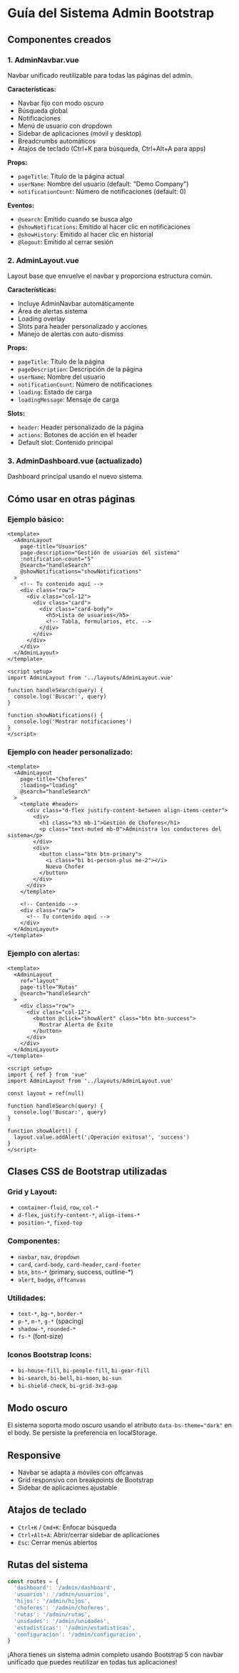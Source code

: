 # Guía del Sistema Admin Bootstrap

## Componentes creados

### 1. AdminNavbar.vue
Navbar unificado reutilizable para todas las páginas del admin.

**Características:**
- Navbar fijo con modo oscuro
- Búsqueda global
- Notificaciones
- Menú de usuario con dropdown
- Sidebar de aplicaciones (móvil y desktop)
- Breadcrumbs automáticos
- Atajos de teclado (Ctrl+K para búsqueda, Ctrl+Alt+A para apps)

**Props:**
- `pageTitle`: Título de la página actual
- `userName`: Nombre del usuario (default: "Demo Company")
- `notificationCount`: Número de notificaciones (default: 0)

**Eventos:**
- `@search`: Emitido cuando se busca algo
- `@showNotifications`: Emitido al hacer clic en notificaciones
- `@showHistory`: Emitido al hacer clic en historial
- `@logout`: Emitido al cerrar sesión

### 2. AdminLayout.vue
Layout base que envuelve el navbar y proporciona estructura común.

**Características:**
- Incluye AdminNavbar automáticamente
- Área de alertas sistema
- Loading overlay
- Slots para header personalizado y acciones
- Manejo de alertas con auto-dismiss

**Props:**
- `pageTitle`: Título de la página
- `pageDescription`: Descripción de la página
- `userName`: Nombre del usuario
- `notificationCount`: Número de notificaciones
- `loading`: Estado de carga
- `loadingMessage`: Mensaje de carga

**Slots:**
- `header`: Header personalizado de la página
- `actions`: Botones de acción en el header
- Default slot: Contenido principal

### 3. AdminDashboard.vue (actualizado)
Dashboard principal usando el nuevo sistema.

## Cómo usar en otras páginas

### Ejemplo básico:
```vue
<template>
  <AdminLayout 
    page-title="Usuarios"
    page-description="Gestión de usuarios del sistema"
    :notification-count="5"
    @search="handleSearch"
    @showNotifications="showNotifications"
  >
    <!-- Tu contenido aquí -->
    <div class="row">
      <div class="col-12">
        <div class="card">
          <div class="card-body">
            <h5>Lista de usuarios</h5>
            <!-- Tabla, formularios, etc. -->
          </div>
        </div>
      </div>
    </div>
  </AdminLayout>
</template>

<script setup>
import AdminLayout from '../layouts/AdminLayout.vue'

function handleSearch(query) {
  console.log('Buscar:', query)
}

function showNotifications() {
  console.log('Mostrar notificaciones')
}
</script>
```

### Ejemplo con header personalizado:
```vue
<template>
  <AdminLayout 
    page-title="Choferes"
    :loading="loading"
    @search="handleSearch"
  >
    <template #header>
      <div class="d-flex justify-content-between align-items-center">
        <div>
          <h1 class="h3 mb-1">Gestión de Choferes</h1>
          <p class="text-muted mb-0">Administra los conductores del sistema</p>
        </div>
        <div>
          <button class="btn btn-primary">
            <i class="bi bi-person-plus me-2"></i>
            Nuevo Chofer
          </button>
        </div>
      </div>
    </template>

    <!-- Contenido -->
    <div class="row">
      <!-- Tu contenido aquí -->
    </div>
  </AdminLayout>
</template>
```

### Ejemplo con alertas:
```vue
<template>
  <AdminLayout 
    ref="layout"
    page-title="Rutas"
    @search="handleSearch"
  >
    <div class="row">
      <div class="col-12">
        <button @click="showAlert" class="btn btn-success">
          Mostrar Alerta de Éxito
        </button>
      </div>
    </div>
  </AdminLayout>
</template>

<script setup>
import { ref } from 'vue'
import AdminLayout from '../layouts/AdminLayout.vue'

const layout = ref(null)

function handleSearch(query) {
  console.log('Buscar:', query)
}

function showAlert() {
  layout.value.addAlert('¡Operación exitosa!', 'success')
}
</script>
```

## Clases CSS de Bootstrap utilizadas

### Grid y Layout:
- `container-fluid`, `row`, `col-*`
- `d-flex`, `justify-content-*`, `align-items-*`
- `position-*`, `fixed-top`

### Componentes:
- `navbar`, `nav`, `dropdown`
- `card`, `card-body`, `card-header`, `card-footer`
- `btn`, `btn-*` (primary, success, outline-*)
- `alert`, `badge`, `offcanvas`

### Utilidades:
- `text-*`, `bg-*`, `border-*`
- `p-*`, `m-*`, `g-*` (spacing)
- `shadow-*`, `rounded-*`
- `fs-*` (font-size)

### Iconos Bootstrap Icons:
- `bi-house-fill`, `bi-people-fill`, `bi-gear-fill`
- `bi-search`, `bi-bell`, `bi-moon`, `bi-sun`
- `bi-shield-check`, `bi-grid-3x3-gap`

## Modo oscuro
El sistema soporta modo oscuro usando el atributo `data-bs-theme="dark"` en el body.
Se persiste la preferencia en localStorage.

## Responsive
- Navbar se adapta a móviles con offcanvas
- Grid responsivo con breakpoints de Bootstrap
- Sidebar de aplicaciones ajustable

## Atajos de teclado
- `Ctrl+K` / `Cmd+K`: Enfocar búsqueda
- `Ctrl+Alt+A`: Abrir/cerrar sidebar de aplicaciones
- `Esc`: Cerrar menús abiertos

## Rutas del sistema
```javascript
const routes = {
  'dashboard': '/admin/dashboard',
  'usuarios': '/admin/usuarios',
  'hijos': '/admin/hijos',
  'choferes': '/admin/choferes',
  'rutas': '/admin/rutas',
  'unidades': '/admin/unidades',
  'estadisticas': '/admin/estadisticas',
  'configuracion': '/admin/configuracion',
}
```

¡Ahora tienes un sistema admin completo usando Bootstrap 5 con navbar unificado que puedes reutilizar en todas tus aplicaciones!
